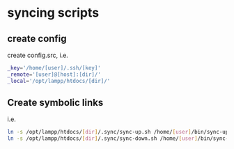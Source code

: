 # syncing scripts

## create config

create config.src, i.e.

```sh
_key='/home/[user]/.ssh/[key]'
_remote='[user]@[host]:[dir]/'
_local='/opt/lampp/htdocs/[dir]/'
```

## Create symbolic links

i.e.

```sh
ln -s /opt/lampp/htdocs/[dir]/.sync/sync-up.sh /home/[user]/bin/sync-up.[name]
ln -s /opt/lampp/htdocs/[dir]/.sync/sync-down.sh /home/[user]/bin/sync-down.[name]
```

